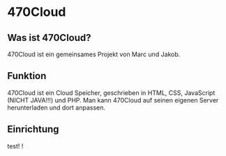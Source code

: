# 470Cloud

## Was ist 470Cloud?
470Cloud ist ein gemeinsames Projekt von Marc und Jakob. 

## Funktion
470Cloud ist ein Cloud Speicher, geschrieben in HTML, CSS, JavaScript (NICHT JAVA!!!) und PHP. Man kann 470Cloud auf seinen eigenen Server herunterladen und dort anpassen.

## Einrichtung

test! !
